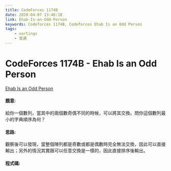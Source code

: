 ```yaml
---
title: CodeForces 1174B
date: 2020-04-07 13:48:18
link: Ehab-Is-an-Odd-Person
keywords: Codeforces 1174B, Codeforces Ehab Is an Odd Person
tags:
    - sortings
    - 普通
---
```

# CodeForces 1174B - Ehab Is an Odd Person
[Ehab Is an Odd Person](https://codeforces.com/problemset/problem/1174/B)


#### 題意:
給你一個數列，當其中的兩個數奇偶不同的時候，可以將其交換。問你這個數列最小的字典順序為何？
<!-- more -->
#### 思路:
觀察後可以發現，當整個陣列都是奇數或都是偶數時完全無法交換，因此可以直接輸出；另外的情況其實跟可以任意交換是一樣的，因此直接排序後輸出。

#### 程式碼:
<script src="https://gist.github.com/Daviswww/8a048f0981d076ff0257de1ffde0972f.js"></script>